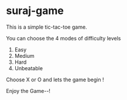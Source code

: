 # suraj-game
This is a simple tic-tac-toe game.

You can choose the 4 modes of difficulty levels
1.  Easy
2.  Medium
3.  Hard
4.  Unbeatable

Choose X or O and lets the game begin !

Enjoy the Game--!
